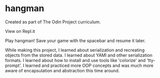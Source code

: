 # hangman

Created as part of The Odin Project curriculum.

View on Repl.it

Play hangman! Save your game with the spacebar and resume it later. 

While making this project, I learned about serialization and recreating objects from the stored data.
I learned about YAMl and other serialization formats. 
I learned about how to install and use tools like 'colorize' and 'tty-prompt'.
I learned and practiced more OOP concepts and was much more aware of encapsulation and abstraction this time around.
